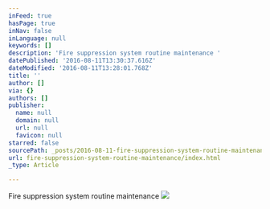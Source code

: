 ```yaml
---
inFeed: true
hasPage: true
inNav: false
inLanguage: null
keywords: []
description: 'Fire suppression system routine maintenance '
datePublished: '2016-08-11T13:30:37.616Z'
dateModified: '2016-08-11T13:28:01.768Z'
title: ''
author: []
via: {}
authors: []
publisher:
  name: null
  domain: null
  url: null
  favicon: null
starred: false
sourcePath: _posts/2016-08-11-fire-suppression-system-routine-maintenance.md
url: fire-suppression-system-routine-maintenance/index.html
_type: Article

---
```

Fire suppression system routine maintenance ![](https://the-grid-user-content.s3-us-west-2.amazonaws.com/06b0b3e7-2ee1-4622-83a5-cc09f583b417.jpg)
